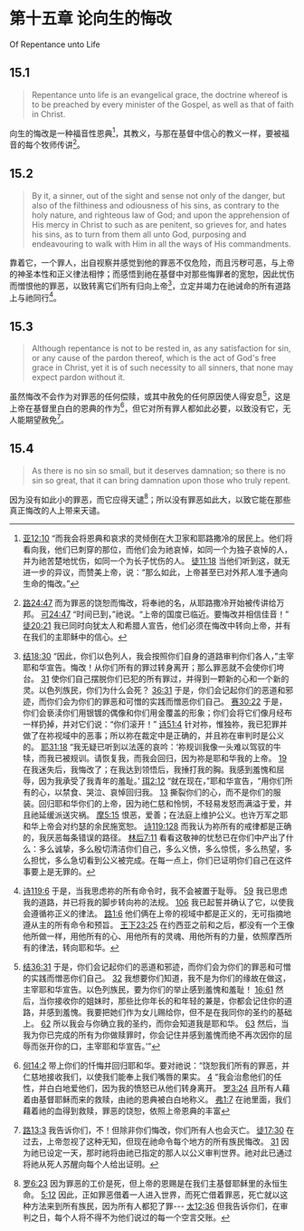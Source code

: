 # 第十五章 论向生的悔改

Of Repentance unto Life

## 15.1

> Repentance unto life is an evangelical grace, the doctrine whereof is to be preached by every minister of the Gospel, as well as that of faith in Christ.

向生的悔改是一种福音性恩典[^15-1]，其教义，与那在基督中信心的教义一样，要被福音的每个牧师传讲[^15-2]。

[^15-1]: [亚12:10](https://biblehub.com/zechariah/12-10.htm) “而我会将恩典和哀求的灵倾倒在大卫家和耶路撒冷的居民上。他们将看向我，他们已刺穿的那位，而他们会为祂哀悼，如同一个为独子哀悼的人，并为祂苦楚地忧伤，如同一个为长子忧伤的人。 [徒11:18](https://biblehub.com/acts/11-18.htm) 当他们听到这，就无进一步的异议，而赞美上帝，说：“那么如此，上帝甚至已对外邦人准予通向生命的悔改。”

[^15-2]: [路24:47](https://biblehub.com/luke/24-47.htm) 而为罪恶的饶恕而悔改，将奉祂的名，从耶路撒冷开始被传讲给万邦。 [可24:47](https://biblehub.com/mark/1-15.htm) “时间已到，”祂说。“上帝的国度已临近。要悔改并相信佳音！” [徒20:21](https://biblehub.com/acts/20-21.htm) 我已同时向犹太人和希腊人宣告，他们必须在悔改中转向上帝，并有在我们的主耶稣中的信心。

## 15.2

> By it, a sinner, out of the sight and sense not only of the danger, but also of the filthiness and odiousness of his sins, as contrary to the holy nature, and righteous law of God; and upon the apprehension of His mercy in Christ to such as are penitent, so grieves for, and hates his sins, as to turn from them all unto God, purposing and endeavouring to walk with Him in all the ways of His commandments.

靠着它，一个罪人，出自视察并感觉到他的罪恶不仅危险，而且污秽可恶，与上帝的神圣本性和正义律法相悖；而感悟到祂在基督中对那些悔罪者的宽恕，因此忧伤而憎恨他的罪恶，以致转离它们所有归向上帝[^15-3]，立定并竭力在祂诫命的所有道路上与祂同行[^15-4]。

[^15-3]: [结18:30](https://biblehub.com/ezekiel/18-30.htm) “因此，你们以色列人，我会按照你们自身的道路审判你们各人，”主宰耶和华宣告。悔改！从你们所有的罪过转身离开；那么罪恶就不会使你们垮台。 [31](https://biblehub.com/ezekiel/18-31.htm) 使你们自己摆脱你们已犯的所有罪过，并得到一颗新的心和一个新的灵。以色列族民，你们为什么会死？ [36:31](https://biblehub.com/ezekiel/36-31.htm) 于是，你们会记起你们的恶道和邪迹，而你们会为你们的罪恶和可憎的实践而憎恶你们自己。 [赛30:22](https://biblehub.com/isaiah/30-22.htm) 于是，你们会亵渎你们用银镀的偶像和你们用金覆盖的形象；你们会将它们像月经布一样扔掉，并对它们说：“你们滚开！” [诗51:4](https://biblehub.com/psalms/51-4.htm) 针对祢，惟独祢，我已犯罪并做了在祢视域中的恶事；所以祢在裁定中是正确的，并且祢在审判时是公义的。 [耶31:18](https://biblehub.com/jeremiah/31-18.htm) “我无疑已听到以法莲的哀吟：‘祢规训我像一头难以驾驭的牛犊，而我已被规训。请恢复我，而我会回归，因为祢是耶和华我的上帝。 [19](https://biblehub.com/jeremiah/31-19.htm) 在我迷失后，我悔改了；在我达到领悟后，我捶打我的胸。我感到羞愧和屈辱，因为我承受了我青年的羞耻。’ [珥2:12](https://biblehub.com/joel/2-12.htm) “就在现在，”耶和华宣告，“用你们所有的心，以禁食、哭泣、哀悼回归我。 [13](https://biblehub.com/joel/2-13.htm) 撕裂你们的心，而不是你们的服装。回归耶和华你们的上帝，因为祂仁慈和怜悯，不轻易发怒而满溢于爱，并且祂延缓派送灾祸。 [摩5:15](https://biblehub.com/amos/5-15.htm) 恨恶，爱善；在法庭上维护公义。也许万军之耶和华上帝会对约瑟的余民施宽恕。 [诗119:128](https://biblehub.com/psalms/119-128.htm) 而我认为祢所有的戒律都是正确的，我厌恶每条错误的路径。 [林后7:11](https://biblehub.com/2_corinthians/7-11.htm) 看看这敬神的忧愁已在你们中产出了什么：多么诚挚，多么殷切清洁你们自己，多么义愤，多么惊慌，多么热望，多么担忧，多么急切看到公义被完成。在每一点上，你们已证明你们自己在这件事要上是无罪的。

[^15-4]: [诗119:6](https://biblehub.com/psalms/119-6.htm) 于是，当我思虑祢的所有命令时，我不会被置于耻辱。 [59](https://biblehub.com/psalms/119-59.htm) 我已思虑我的道路，并已将我的脚步转向祢的法规。 [106](https://biblehub.com/psalms/119-06.htm) 我已起誓并确认了它，以使我会遵循祢正义的律法。 [路1:6](https://biblehub.com/luke/1-6.htm) 他们俩在上帝的视域中都是正义的，无可指摘地遵从主的所有命令和预旨。 [王下23:25](https://biblehub.com/2_kings/23-25.htm) 在约西亚之前和之后，都没有一个王像他所做一样，用他所有的心、用他所有的灵魂、用他所有的力量，依照摩西所有的律法，转向耶和华。

## 15.3

> Although repentance is not to be rested in, as any satisfaction for sin, or any cause of the pardon thereof, which is the act of God's free grace in Christ, yet it is of such necessity to all sinners, that none may expect pardon without it.

虽然悔改不会作为对罪恶的任何偿赎，或其中赦免的任何原因使人得安息[^15-5]，这是上帝在基督里白白的恩典的作为[^15-6]，但它对所有罪人都如此必要，以致没有它，无人能期望赦免[^15-7]。

[^15-5]: [结36:31](https://biblehub.com/ezekiel/36-31.htm) 于是，你们会记起你们的恶道和邪迹，而你们会为你们的罪恶和可憎的实践而憎恶你们自己。 [32](https://biblehub.com/ezekiel/36-32.htm) 我想要你们知道，我不是为你们的缘故在做这，主宰耶和华宣告。以色列族民，要为你们的举止感到羞愧和羞耻！ [16:61](https://biblehub.com/ezekiel/16-61.htm) 然后，当你接收你的姐妹时，那些比你年长的和年轻的兼是，你都会记住你的道路，并感到羞愧。我要把她们作为女儿赐给你，但不是在我同你的圣约的基础上。 [62](https://biblehub.com/ezekiel/16-62.htm) 所以我会与你确立我的圣约，而你会知道我是耶和华。 [63](https://biblehub.com/ezekiel/16-63.htm) 然后，当我为你已完成的所有为你做赎罪时，你会记住并感到羞愧而绝不再次因你的屈辱而张开你的口，主宰耶和华宣告。’”

[^15-6]: [何14:2](https://biblehub.com/hosea/14-2.htm) 带上你们的忏悔并回归耶和华。要对祂说：“饶恕我们所有的罪恶，并仁慈地接收我们，以使我们能奉上我们嘴唇的果实。 [4](https://biblehub.com/hosea/14-4.htm) “我会治愈他们的任性，并白白地爱他们，因为我的愤怒已从他们转身离开。 [罗3:24](https://biblehub.com/romans/3-24.htm) 且所有人藉着由基督耶稣而来的救赎，由祂的恩典被白白地称义。 [弗1:7](https://biblehub.com/ephesians/1-7.htm) 在祂里面，我们藉着祂的血得到救赎，罪恶的饶恕，依照上帝恩典的丰富

[^15-7]: [路13:3](https://biblehub.com/luke/13-3.htm) 我告诉你们，不！但除非你们悔改，你们所有人也会灭亡。 [徒17:30](https://biblehub.com/acts/17-30.htm) 在过去，上帝忽视了这种无知，但现在祂命令每个地方的所有族民悔改。 [31](https://biblehub.com/acts/17-31.htm) 因为祂已设定一天，那时祂将由祂已指定的那人以公义审判世界。祂对此已通过将祂从死人苏醒向每个人给出证明。

## 15.4

> As there is no sin so small, but it deserves damnation; so there is no sin so great, that it can bring damnation upon those who truly repent.

因为没有如此小的罪恶，而它应得天谴[^15-8]；所以没有罪恶如此大，以致它能在那些真正悔改的人上带来天谴。

[^15-8]: [罗6:23](https://biblehub.com/romans/6-23.htm) 因为罪恶的工价是死，但上帝的恩赐是在我们主基督耶稣里的永恒生命。 [5:12](https://biblehub.com/romans/5-12.htm) 因此，正如罪恶借着一人进入世界，而死亡借着罪恶，死亡就以这种方法来到所有族民，因为所有人都犯了罪--- [太12:36](https://biblehub.com/matthew/12-36.htm) 但我告诉你们，在审判之日，每个人将不得不为他们说过的每一个空言交账。

[^15-9]: [赛55:7](https://biblehub.com/isaiah/55-7.htm) 让恶人舍弃他们的道路并让不义的人舍弃他们的思想。让他们转向耶和华，而祂将对他们施宽恕，并归向我们的上帝，因为祂将白白赦免。 [罗8:1](https://biblehub.com/romans/8-1.htm) 因此，现在对那些在基督耶稣里的人没有定罪， [赛1:16](https://biblehub.com/isaiah/1-16.htm) 洗涤并使你们自己洁净。将你们的恶迹从我的视域取出；停止行恶。 [18](https://biblehub.com/isaiah/1-18.htm) “来吧，让我们解决这问题，”耶和华说。“虽然你们的罪恶像鲜红一样，它们却要像雪一样洁白；虽然它们如猩红一样红，它们却要像羊毛一样。